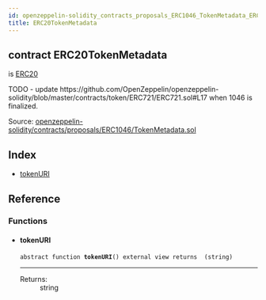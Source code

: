 ```yaml
---
id: openzeppelin-solidity_contracts_proposals_ERC1046_TokenMetadata_ERC20TokenMetadata
title: ERC20TokenMetadata
---
```


<div class="contract-doc"><div class="contract"><h2 class="contract-header"><span class="contract-kind">contract</span> ERC20TokenMetadata</h2><p class="base-contracts"><span>is</span> <a href="openzeppelin-solidity_contracts_token_ERC20_ERC20.html">ERC20</a></p><p class="description">TODO - update https://github.com/OpenZeppelin/openzeppelin-solidity/blob/master/contracts/token/ERC721/ERC721.sol#L17 when 1046 is finalized.</p><div class="source">Source: <a href="git+https://github.com/2keynet/web3-alpha/blob/v0.0.1/contracts/openzeppelin-solidity/contracts/proposals/ERC1046/TokenMetadata.sol" target="_blank">openzeppelin-solidity/contracts/proposals/ERC1046/TokenMetadata.sol</a></div></div><div class="index"><h2>Index</h2><ul><li><a href="openzeppelin-solidity_contracts_proposals_ERC1046_TokenMetadata_ERC20TokenMetadata.html#tokenURI">tokenURI</a></li></ul></div><div class="reference"><h2>Reference</h2><div class="functions"><h3>Functions</h3><ul><li><div class="item function"><span id="tokenURI" class="anchor-marker"></span><h4 class="name">tokenURI</h4><div class="body"><code class="signature"><span>abstract </span>function <strong>tokenURI</strong><span>() </span><span>external </span><span>view </span><span>returns  (string) </span></code><hr/><dl><dt><span class="label-return">Returns:</span></dt><dd>string</dd></dl></div></div></li></ul></div></div></div>
